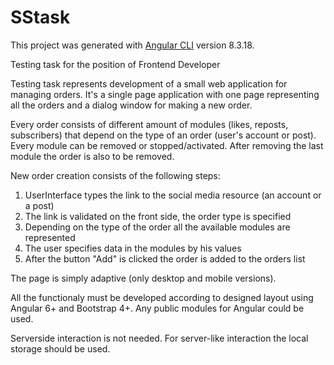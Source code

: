 # SStask

This project was generated with [Angular CLI](https://github.com/angular/angular-cli) version 8.3.18.

Testing task for the position of Frontend Developer

Testing task represents development of a small web application for managing orders.
It's a single page application with one page representing all the orders and a dialog window for
making a new order. 

Every order consists of different amount of modules (likes, reposts, subscribers)
that depend on the type of an order (user's account or post). Every module can be removed 
or stopped/activated. After removing the last module the order is also to be removed.

New order creation consists of the following steps:
1. UserInterface types the link to the social media resource (an account or a post)
2. The link is validated on the front side, the order type is specified
3. Depending on the type of the order all the available modules are represented
4. The user specifies data in the modules by his values
5. After the button "Add" is clicked the order is added to the orders list

The page is simply adaptive (only desktop and mobile versions).

All the functionaly must be developed according to designed layout using 
Angular 6+ and Bootstrap 4+. Any public modules for Angular could be used.

Serverside interaction is not needed. For server-like interaction the local storage should be used.
